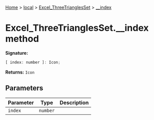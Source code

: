 [Home](./index) &gt; [local](local.md) &gt; [Excel\_ThreeTrianglesSet](local.excel_threetrianglesset.md) &gt; [\_\_index](local.excel_threetrianglesset.__index.md)

# Excel\_ThreeTrianglesSet.\_\_index method


**Signature:**
```javascript
[ index: number ]: Icon;
```
**Returns:** `Icon`

## Parameters

|  Parameter | Type | Description |
|  --- | --- | --- |
|  `index` | `number` |  |

